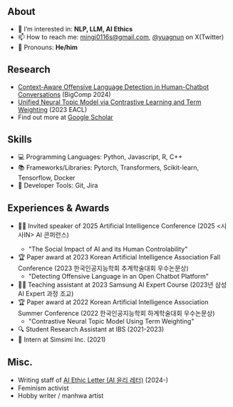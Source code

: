 ## About
- 🔭 I’m interested in: **NLP, LLM, AI Ethics**
- 📫 How to reach me: [mingi0116s@gmail.com](mailto:mingi0116s@gmail.com), [@yuagnun](https://twitter.com/yuagnun) on X(Twitter)
- 📢 Pronouns: **He/him**

## Research
- [Context-Aware Offensive Language Detection in Human-Chatbot Conversations](https://ieeexplore.ieee.org/abstract/document/10488271/) (BigComp 2024)
- [Unified Neural Topic Model via Contrastive Learning and Term Weighting](https://aclanthology.org/2023.eacl-main.132/) (2023 EACL)
- Find out more at [Google Scholar](https://scholar.google.com/citations?user=_D6GlRQAAAAJ)

## Skills
- 💻 Programming Languages: Python, Javascript, R, C++
- 📚 Frameworks/Libraries: Pytorch, Transformers, Scikit-learn, Tensorflow, Docker
- 🔧 Developer Tools: Git, Jira

## Experiences & Awards
- 👨‍🏫 Invited speaker of 2025 <SisaIN> Artificial Intelligence Conference (2025 <시사IN> AI 콘퍼런스)
  - "The Social Impact of AI and its Human Controlability"
- 🏆 Paper award at 2023 Korean Artificial Intelligence Association Fall Conference (2023 한국인공지능학회 추계학술대회 우수논문상)
  - "Detecting Offensive Language in an Open Chatbot Platform"
- 🧑‍🏫️ Teaching assistant at 2023 Samsung AI Expert Course (2023년 삼성 AI Expert 과정 조교)
- 🏆 Paper award at 2022 Korean Artificial Intelligence Association Summer Conference (2022 한국인공지능학회 하계학술대회 우수논문상)
  - "Contrastive Neural Topic Model Using Term Weighting"
- 🔍 Student Research Assistant at IBS (2021-2023)
- 💼 Intern at Simsimi Inc. (2021)

## Misc.
- Writing staff of [AI Ethic Letter (AI 윤리 레터)](https://ai-ethics.kr/) (2024-)
- Feminism activist
- Hobby writer / manhwa artist

<!--
- 🔭 I’m currently working on ...
- 🌱 I’m currently learning ...
- 👯 I’m looking to collaborate on ...
- 🤔 I’m looking for help with ...
- 💬 Ask me about ...
- 📫 How to reach me: ...
- 😄 Pronouns: ...
- ⚡ Fun fact: ...
-->
